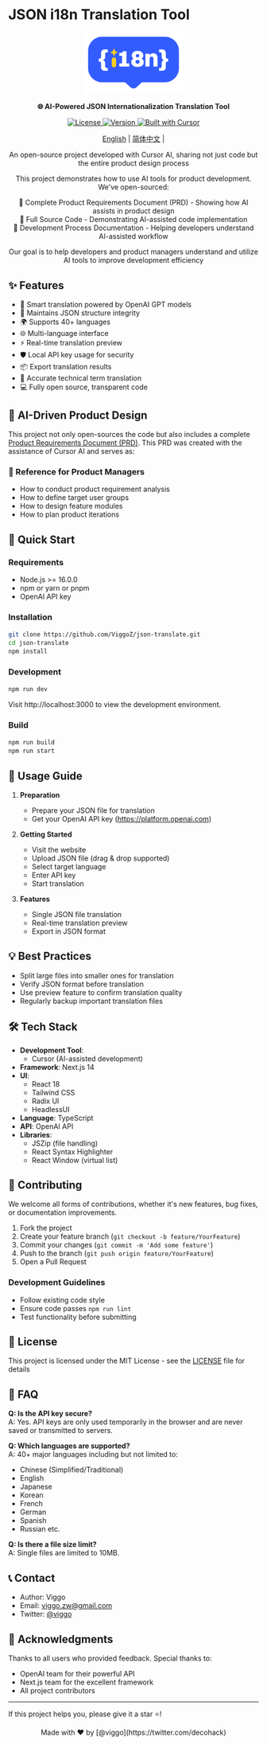 # JSON i18n Translation Tool

<p align="center">
  <img src="public/logo-blue.png" alt="JSON Translate Logo" width="200"/>
</p>

<p align="center">
  <strong>🌐 AI-Powered JSON Internationalization Translation Tool</strong>
</p>

<p align="center">
  <a href="LICENSE">
    <img src="https://img.shields.io/badge/license-MIT-blue.svg" alt="License">
  </a>
  <a href="package.json">
    <img src="https://img.shields.io/badge/version-0.1.0-green.svg" alt="Version">
  </a>
  <a href="https://cursor.sh">
    <img src="https://img.shields.io/badge/Built%20with-Cursor-blue?style=flat" alt="Built with Cursor">
  </a>
</p>

<p align="center">
  <a href="/README.md">English</a> | 
  <a href="/README.zh.md">简体中文</a> | 
</p>

<p align="center">
  An open-source project developed with Cursor AI, sharing not just code but the entire product design process
</p>

<p align="center">
  This project demonstrates how to use AI tools for product development. We've open-sourced:
</p>

<p align="center">
  🔸 Complete Product Requirements Document (PRD) - Showing how AI assists in product design<br>
  🔸 Full Source Code - Demonstrating AI-assisted code implementation<br>
  🔸 Development Process Documentation - Helping developers understand AI-assisted workflow
</p>

<p align="center">
  Our goal is to help developers and product managers understand and utilize AI tools to improve development efficiency
</p>

## ✨ Features

- 🤖 Smart translation powered by OpenAI GPT models
- 🔄 Maintains JSON structure integrity
- 🌍 Supports 40+ languages
- 🌐 Multi-language interface
- ⚡️ Real-time translation preview
- 🛡️ Local API key usage for security
- 📦 Export translation results
- 🎯 Accurate technical term translation
- 💻 Fully open source, transparent code

## 📖 AI-Driven Product Design

This project not only open-sources the code but also includes a complete [Product Requirements Document (PRD)](./json-translator-prd.md). This PRD was created with the assistance of Cursor AI and serves as:

### 🎯 Reference for Product Managers
- How to conduct product requirement analysis
- How to define target user groups
- How to design feature modules
- How to plan product iterations

## 🚀 Quick Start

### Requirements

- Node.js >= 16.0.0
- npm or yarn or pnpm
- OpenAI API key

### Installation

```bash
git clone https://github.com/ViggoZ/json-translate.git
cd json-translate
npm install
```

### Development

```bash
npm run dev
```
Visit http://localhost:3000 to view the development environment.

### Build

```bash
npm run build
npm run start
```

## 📖 Usage Guide

1. **Preparation**
   - Prepare your JSON file for translation
   - Get your OpenAI API key (https://platform.openai.com)

2. **Getting Started**
   - Visit the website
   - Upload JSON file (drag & drop supported)
   - Select target language
   - Enter API key
   - Start translation

3. **Features**
   - Single JSON file translation
   - Real-time translation preview
   - Export in JSON format

## 💡 Best Practices

- Split large files into smaller ones for translation
- Verify JSON format before translation
- Use preview feature to confirm translation quality
- Regularly backup important translation files

## 🛠 Tech Stack

- **Development Tool**: 
  - Cursor (AI-assisted development)
- **Framework**: Next.js 14
- **UI**: 
  - React 18
  - Tailwind CSS
  - Radix UI
  - HeadlessUI
- **Language**: TypeScript
- **API**: OpenAI API
- **Libraries**:
  - JSZip (file handling)
  - React Syntax Highlighter
  - React Window (virtual list)

## 🤝 Contributing

We welcome all forms of contributions, whether it's new features, bug fixes, or documentation improvements.

1. Fork the project
2. Create your feature branch (`git checkout -b feature/YourFeature`)
3. Commit your changes (`git commit -m 'Add some feature'`)
4. Push to the branch (`git push origin feature/YourFeature`)
5. Open a Pull Request

### Development Guidelines
- Follow existing code style
- Ensure code passes `npm run lint`
- Test functionality before submitting

## 📝 License

This project is licensed under the MIT License - see the [LICENSE](LICENSE) file for details

## 🙋 FAQ

**Q: Is the API key secure?**  
A: Yes. API keys are only used temporarily in the browser and are never saved or transmitted to servers.

**Q: Which languages are supported?**  
A: 40+ major languages including but not limited to:
- Chinese (Simplified/Traditional)
- English
- Japanese
- Korean
- French
- German
- Spanish
- Russian
etc.

**Q: Is there a file size limit?**  
A: Single files are limited to 10MB.

## 📞 Contact

- Author: Viggo
- Email: viggo.zw@gmail.com
- Twitter: [@viggo](https://twitter.com/decohack)

## 🌟 Acknowledgments

Thanks to all users who provided feedback. Special thanks to:

- OpenAI team for their powerful API
- Next.js team for the excellent framework
- All project contributors

---

If this project helps you, please give it a star ⭐️!

<p align="center">Made with ❤️ by [@viggo](https://twitter.com/decohack)</p>